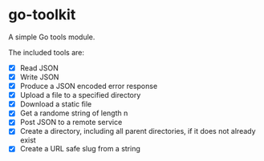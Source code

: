 # go-toolkit

A simple Go tools module.

The included tools are:

- [X] Read JSON
- [X] Write JSON
- [X] Produce a JSON encoded error response
- [X] Upload a file to a specified directory
- [X] Download a static file
- [X] Get a randome string of length n
- [X] Post JSON to a remote service
- [X] Create a directory, including all parent directories, if it does not already exist
- [X] Create a URL safe slug from a string